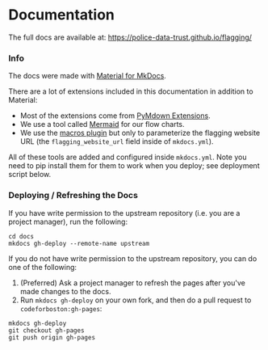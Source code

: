 # Documentation

The full docs are available at: https://police-data-trust.github.io/flagging/

### Info

The docs were made with [Material for MkDocs](https://squidfunk.github.io/mkdocs-material/).

There are a lot of extensions included in this documentation in addition to Material:

- Most of the extensions come from [PyMdown Extensions](https://facelessuser.github.io/pymdown-extensions/).
- We use a tool called [Mermaid](https://mermaid-js.github.io/mermaid-live-editor/) for our flow charts.
- We use the [macros plugin](https://squidfunk.github.io/mkdocs-material/reference/variables/) but only to parameterize the flagging website URL (the `flagging_website_url` field inside of `mkdocs.yml`). 

All of these tools are added and configured inside `mkdocs.yml`. Note you need to pip install them for them to work when you deploy; see deployment script below.

### Deploying / Refreshing the Docs

If you have write permission to the upstream repository (i.e. you are a project manager), run the following:

```shell script
cd docs
mkdocs gh-deploy --remote-name upstream
```

If you do not have write permission to the upstream repository, you can do one of the following:
 
 1. (Preferred) Ask a project manager to refresh the pages after you've made changes to the docs.
 2. Run `mkdocs gh-deploy` on your own fork, and then do a pull request to `codeforboston:gh-pages`:
 
```shell script
mkdocs gh-deploy
git checkout gh-pages
git push origin gh-pages
```
